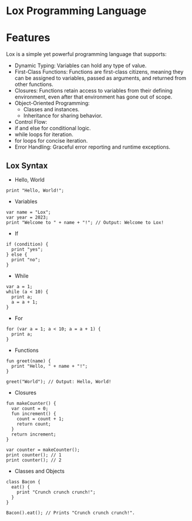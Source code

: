 # Lox Programming Language

# Features
Lox is a simple yet powerful programming language that supports:

- Dynamic Typing: Variables can hold any type of value.
- First-Class Functions: Functions are first-class citizens, meaning they can be assigned to variables, passed as arguments, and returned from other functions.
- Closures: Functions retain access to variables from their defining environment, even after that environment has gone out of scope.
- Object-Oriented Programming:
     - Classes and instances.
     - Inheritance for sharing behavior.
- Control Flow:
- if and else for conditional logic.
- while loops for iteration.
- for loops for concise iteration.
- Error Handling: Graceful error reporting and runtime exceptions.

## Lox Syntax

- Hello, World
```
print "Hello, World!";
```

- Variables
```
var name = "Lox";
var year = 2023;
print "Welcome to " + name + "!"; // Output: Welcome to Lox!
```

- If
```
if (condition) {
  print "yes";
} else {
  print "no";
}
```

- While
```
var a = 1;
while (a < 10) {
  print a;
  a = a + 1;
}
```

- For
  
```
for (var a = 1; a < 10; a = a + 1) {
  print a;
}
```

- Functions
```
fun greet(name) {
  print "Hello, " + name + "!";
}

greet("World"); // Output: Hello, World!
```

- Closures
  
```
fun makeCounter() {
  var count = 0;
  fun increment() {
    count = count + 1;
    return count;
  }
  return increment;
}

var counter = makeCounter();
print counter(); // 1
print counter(); // 2
```

- Classes and Objects

```
class Bacon {
  eat() {
    print "Crunch crunch crunch!";
  }
}

Bacon().eat(); // Prints "Crunch crunch crunch!".
```













